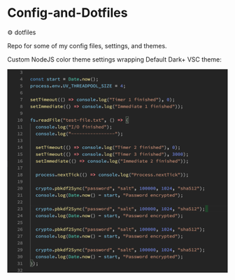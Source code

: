 # Config-and-Dotfiles

:gear: dotfiles

Repo for some of my config files, settings, and themes.

Custom NodeJS color theme settings wrapping Default Dark+ VSC theme:

![](https://github.com/tmcarmichael/Config-and-Dotfiles/blob/master/js-theme-sample.png)
